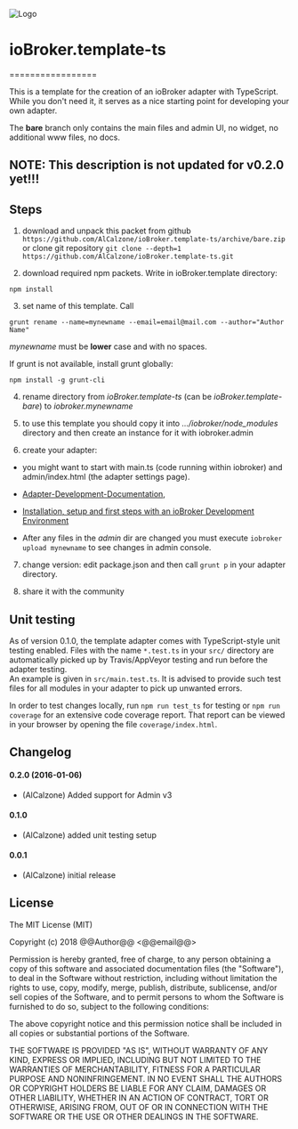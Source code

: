![Logo](admin/template.png)
# ioBroker.template-ts
=================

This is a template for the creation of an ioBroker adapter with TypeScript. While you don't need it, it serves as a nice starting point for developing your own adapter.

The **bare** branch only contains the main files and admin UI, no widget, no additional www files, no docs.

## NOTE: This description is not updated for v0.2.0 yet!!!

## Steps 
1. download and unpack this packet from github ```https://github.com/AlCalzone/ioBroker.template-ts/archive/bare.zip```
  or clone git repository ```git clone --depth=1 https://github.com/AlCalzone/ioBroker.template-ts.git```

2. download required npm packets. Write in ioBroker.template directory:

  ```npm install```
  
3. set name of this template. Call
  
  ```grunt rename --name=mynewname --email=email@mail.com --author="Author Name"```
  
  *mynewname* must be **lower** case and with no spaces.

  If grunt is not available, install grunt globally:
  
  ```npm install -g grunt-cli```
 
4. rename directory from *ioBroker.template-ts* (can be *ioBroker.template-bare*) to *iobroker.mynewname*

5. to use this template you should copy it into *.../iobroker/node_modules* directory and then create an instance for it with iobroker.admin

6. create your adapter:

  * you might want to start with main.ts (code running within iobroker) and admin/index.html (the adapter settings page).

  * [Adapter-Development-Documentation](https://github.com/ioBroker/ioBroker/wiki/Adapter-Development-Documentation),
  
  * [Installation, setup and first steps with an ioBroker Development Environment](https://github.com/ioBroker/ioBroker/wiki/Installation,-setup-and-first-steps-with-an-ioBroker-Development-Environment)
   
  * After any files in the *admin* dir are changed you must execute ```iobroker upload mynewname``` to see changes in admin console. 

7. change version: edit package.json and then call ```grunt p``` in your adapter directory.
  
8. share it with the community

## Unit testing
As of version 0.1.0, the template adapter comes with TypeScript-style unit testing enabled. Files with the name `*.test.ts` in your `src/` directory are automatically picked up by Travis/AppVeyor testing and run before the adapter testing.  
An example is given in `src/main.test.ts`. It is advised to provide such test files for all modules in your adapter to pick up unwanted errors.

In order to test changes locally, run `npm run test_ts` for testing or `npm run coverage` for an extensive code coverage report. That report can be viewed in your browser by opening the file `coverage/index.html`.

## Changelog

#### 0.2.0 (2016-01-06)
* (AlCalzone) Added support for Admin v3

#### 0.1.0
* (AlCalzone) added unit testing setup

#### 0.0.1
* (AlCalzone) initial release

## License
The MIT License (MIT)

Copyright (c) 2018 @@Author@@ <@@email@@>

Permission is hereby granted, free of charge, to any person obtaining a copy
of this software and associated documentation files (the "Software"), to deal
in the Software without restriction, including without limitation the rights
to use, copy, modify, merge, publish, distribute, sublicense, and/or sell
copies of the Software, and to permit persons to whom the Software is
furnished to do so, subject to the following conditions:

The above copyright notice and this permission notice shall be included in
all copies or substantial portions of the Software.

THE SOFTWARE IS PROVIDED "AS IS", WITHOUT WARRANTY OF ANY KIND, EXPRESS OR
IMPLIED, INCLUDING BUT NOT LIMITED TO THE WARRANTIES OF MERCHANTABILITY,
FITNESS FOR A PARTICULAR PURPOSE AND NONINFRINGEMENT. IN NO EVENT SHALL THE
AUTHORS OR COPYRIGHT HOLDERS BE LIABLE FOR ANY CLAIM, DAMAGES OR OTHER
LIABILITY, WHETHER IN AN ACTION OF CONTRACT, TORT OR OTHERWISE, ARISING FROM,
OUT OF OR IN CONNECTION WITH THE SOFTWARE OR THE USE OR OTHER DEALINGS IN
THE SOFTWARE.
